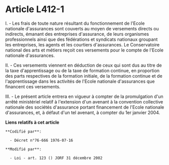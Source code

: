 # Article L412-1

I. - Les frais de toute nature résultant du fonctionnement de l'Ecole nationale d'assurances sont couverts au moyen de
versements directs ou indirects, émanant des entreprises d'assurance, de leurs organismes professionnels ainsi que des
fédérations et syndicats nationaux groupant les entreprises, les agents et les courtiers d'assurances. Le Conservatoire
national des arts et métiers reçoit ces versements pour le compte de l'Ecole nationale d'assurances.

II. - Ces versements viennent en déduction de ceux qui sont dus au titre de la taxe d'apprentissage ou de la taxe de
formation continue, en proportion des parts respectives de la formation initiale, de la formation continue et de
l'apprentissage dans les activités de l'Ecole nationale d'assurances que financent ces versements.

III. - Le présent article entrera en vigueur à compter de la promulgation d'un arrêté ministériel relatif à l'extension d'un
avenant à la convention collective nationale des sociétés d'assurance portant financement de l'Ecole nationale d'assurances,
et, à défaut d'un tel avenant, à compter du 1er janvier 2004.

**Liens relatifs à cet article**

	**Codifié par**:

	  - Décret n°76-666 1976-07-16

	**Modifié par**:

	  - Loi - art. 123 () JORF 31 décembre 2002
